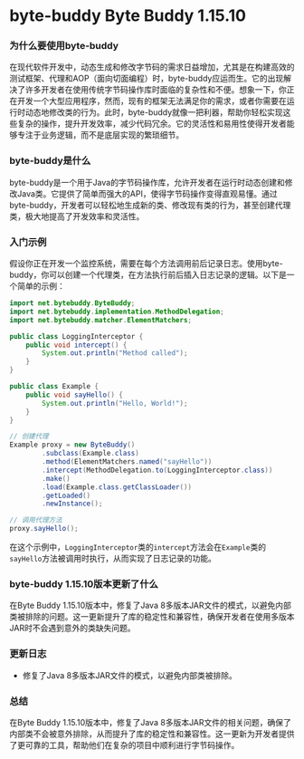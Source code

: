 # byte-buddy Byte Buddy 1.15.10
### 为什么要使用byte-buddy

在现代软件开发中，动态生成和修改字节码的需求日益增加，尤其是在构建高效的测试框架、代理和AOP（面向切面编程）时，byte-buddy应运而生。它的出现解决了许多开发者在使用传统字节码操作库时面临的复杂性和不便。想象一下，你正在开发一个大型应用程序，然而，现有的框架无法满足你的需求，或者你需要在运行时动态地修改类的行为。此时，byte-buddy就像一把利器，帮助你轻松实现这些复杂的操作，提升开发效率，减少代码冗余。它的灵活性和易用性使得开发者能够专注于业务逻辑，而不是底层实现的繁琐细节。

### byte-buddy是什么

byte-buddy是一个用于Java的字节码操作库，允许开发者在运行时动态创建和修改Java类。它提供了简单而强大的API，使得字节码操作变得直观易懂。通过byte-buddy，开发者可以轻松地生成新的类、修改现有类的行为，甚至创建代理类，极大地提高了开发效率和灵活性。

### 入门示例

假设你正在开发一个监控系统，需要在每个方法调用前后记录日志。使用byte-buddy，你可以创建一个代理类，在方法执行前后插入日志记录的逻辑。以下是一个简单的示例：

```java
import net.bytebuddy.ByteBuddy;
import net.bytebuddy.implementation.MethodDelegation;
import net.bytebuddy.matcher.ElementMatchers;

public class LoggingInterceptor {
    public void intercept() {
        System.out.println("Method called");
    }
}

public class Example {
    public void sayHello() {
        System.out.println("Hello, World!");
    }
}

// 创建代理
Example proxy = new ByteBuddy()
        .subclass(Example.class)
        .method(ElementMatchers.named("sayHello"))
        .intercept(MethodDelegation.to(LoggingInterceptor.class))
        .make()
        .load(Example.class.getClassLoader())
        .getLoaded()
        .newInstance();

// 调用代理方法
proxy.sayHello();
```

在这个示例中，`LoggingInterceptor`类的`intercept`方法会在`Example`类的`sayHello`方法被调用时执行，从而实现了日志记录的功能。

### byte-buddy 1.15.10版本更新了什么

在Byte Buddy 1.15.10版本中，修复了Java 8多版本JAR文件的模式，以避免内部类被排除的问题。这一更新提升了库的稳定性和兼容性，确保开发者在使用多版本JAR时不会遇到意外的类缺失问题。

### 更新日志

- 修复了Java 8多版本JAR文件的模式，以避免内部类被排除。

### 总结

在Byte Buddy 1.15.10版本中，修复了Java 8多版本JAR文件的相关问题，确保了内部类不会被意外排除，从而提升了库的稳定性和兼容性。这一更新为开发者提供了更可靠的工具，帮助他们在复杂的项目中顺利进行字节码操作。